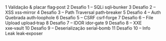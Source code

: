1	Validação & placar	flag‑post
2	Desafio 1 – SQLi	sqli‑bunker
3	Desafio 2 – XSS	xss‑mirror
4	Desafio 3 – Path Traversal	path‑breaker
5	Desafio 4 – Auth Quebrada	auth‑loophole
6	Desafio 5 – CSRF	csrf‑forge
7	Desafio 6 – File Upload	upload‑trap
8	Desafio 7 – IDOR	idor‑gate
9	Desafio 8 – XXE	xxe‑vault
10	Desafio 9 – Deserialização	serial‑bomb
11	Desafio 10 – Info Leak	leak‑exposer